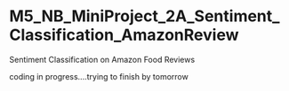 # M5_NB_MiniProject_2A_Sentiment_Classification_AmazonReview
 Sentiment Classification on Amazon Food Reviews


 coding in progress....trying to finish by tomorrow
 
